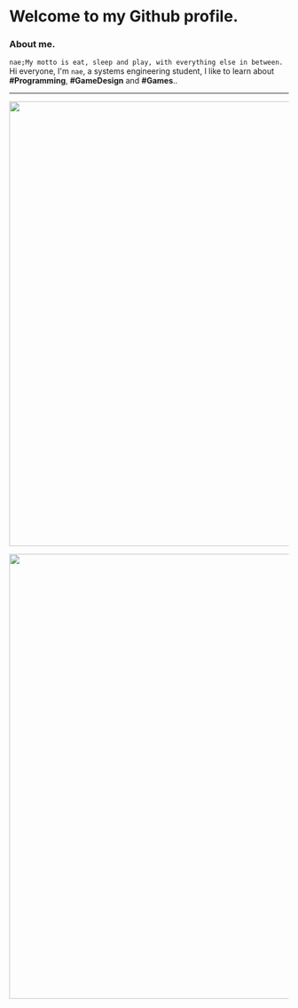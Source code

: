 # Welcome to my Github profile.

### About me.
`nae;My motto is eat, sleep and play, with everything else in between.`<br>Hi everyone, I'm `nae`, a systems engineering student, I like to learn about **#Programming**, **#GameDesign** and **#Games**..</br>

------------

<p align="center">
  <img src="https://github-readme-stats.vercel.app/api?username=iwillnae&show_icons=true&theme=radical&locale=ja" width="800px">
</p>

<p align="center">
  <img src="https://github-readme-stats.vercel.app/api/top-langs/?username=iwillnae&theme=radical&locale=ja&layout=compact"
 width="800px">
</p>

